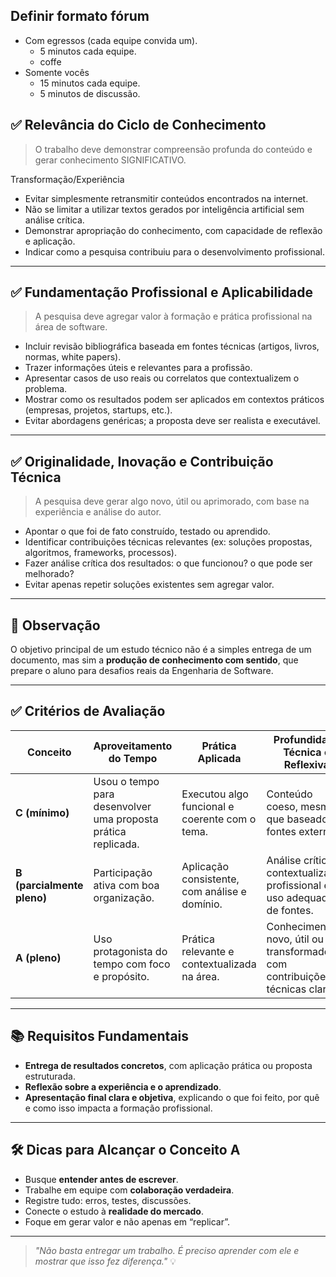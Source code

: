 ## Definir formato fórum
- Com egressos (cada equipe convida um).
  - 5 minutos cada equipe.
  - coffe
- Somente vocês
  - 15 minutos cada equipe.
  - 5 minutos de discussão.


## ✅ Relevância do Ciclo de Conhecimento

> O trabalho deve demonstrar compreensão profunda do conteúdo e gerar conhecimento SIGNIFICATIVO.

Transformação/Experiência  
- Evitar simplesmente retransmitir conteúdos encontrados na internet.  
- Não se limitar a utilizar textos gerados por inteligência artificial sem análise crítica.  
- Demonstrar apropriação do conhecimento, com capacidade de reflexão e aplicação.  
- Indicar como a pesquisa contribuiu para o desenvolvimento profissional.  

---

## ✅ Fundamentação Profissional e Aplicabilidade

> A pesquisa deve agregar valor à formação e prática profissional na área de software.

- Incluir revisão bibliográfica baseada em fontes técnicas (artigos, livros, normas, white papers).
- Trazer informações úteis e relevantes para a profissão.
- Apresentar casos de uso reais ou correlatos que contextualizem o problema.
- Mostrar como os resultados podem ser aplicados em contextos práticos (empresas, projetos, startups, etc.).
- Evitar abordagens genéricas; a proposta deve ser realista e executável.

---

## ✅ Originalidade, Inovação e Contribuição Técnica

> A pesquisa deve gerar algo novo, útil ou aprimorado, com base na experiência e análise do autor.

- Apontar o que foi de fato construído, testado ou aprendido.
- Identificar contribuições técnicas relevantes (ex: soluções propostas, algoritmos, frameworks, processos).
- Fazer análise crítica dos resultados: o que funcionou? o que pode ser melhorado?
- Evitar apenas repetir soluções existentes sem agregar valor.

---

## 📌 Observação

O objetivo principal de um estudo técnico não é a simples entrega de um documento, mas sim a **produção de conhecimento com sentido**, que prepare o aluno para desafios reais da Engenharia de Software.


---

## ✅ Critérios de Avaliação

| Conceito | Aproveitamento do Tempo | Prática Aplicada | Profundidade Técnica e Reflexiva |
|----------|--------------------------|------------------|-----------------------------------|
| **C (mínimo)** | Usou o tempo para desenvolver uma proposta prática replicada. | Executou algo funcional e coerente com o tema. | Conteúdo coeso, mesmo que baseado em fontes externas. |
| **B (parcialmente pleno)** | Participação ativa com boa organização. | Aplicação consistente, com análise e domínio. | Análise crítica, contextualização profissional e uso adequado de fontes. |
| **A (pleno)** | Uso protagonista do tempo com foco e propósito. | Prática relevante e contextualizada na área. | Conhecimento novo, útil ou transformador com contribuições técnicas claras. |

---

## 📚 Requisitos Fundamentais
- **Entrega de resultados concretos**, com aplicação prática ou proposta estruturada.
- **Reflexão sobre a experiência e o aprendizado**.
- **Apresentação final clara e objetiva**, explicando o que foi feito, por quê e como isso impacta a formação profissional.

---

## 🛠️ Dicas para Alcançar o Conceito A

- Busque **entender antes de escrever**.
- Trabalhe em equipe com **colaboração verdadeira**.
- Registre tudo: erros, testes, discussões.
- Conecte o estudo à **realidade do mercado**.
- Foque em gerar valor e não apenas em “replicar”.

---

> _"Não basta entregar um trabalho. É preciso aprender com ele e mostrar que isso fez diferença."_ 💡
